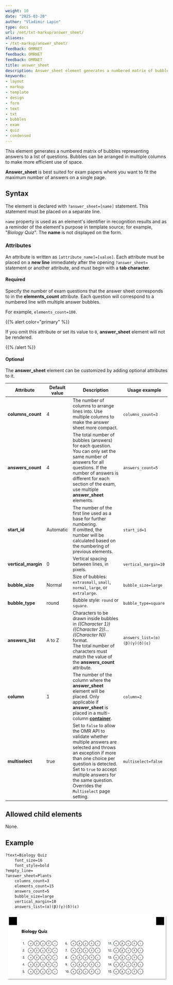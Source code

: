 ```yaml
---
weight: 10
date: "2025-03-20"
author: "Vladimir Lapin"
type: docs
url: /net/txt-markup/answer_sheet/
aliases:
- /txt-markup/answer_sheet/
feedback: OMRNET
feedback: OMRNET
feedback: OMRNET
title: answer_sheet
description: Answer_sheet element generates a numbered matrix of bubbles arranged in multiple columns to make more efficient use of space.
keywords:
- layout
- markup
- template
- design
- form
- text
- txt
- bubbles
- exam
- quiz
- condensed
---
```


This element generates a numbered matrix of bubbles representing answers to a list of questions. Bubbles can be arranged in multiple columns to make more efficient use of space.

**Answer_sheet** is best suited for exam papers where you want to fit the maximum number of answers on a single page.

## Syntax

The element is declared with `?answer_sheet=[name]` statement. This statement must be placed on a separate line.

`name` property is used as an element's identifier in recognition results and as a reminder of the element's purpose in template source; for example, "_Biology Quiz_". The **name** is not displayed on the form.

### Attributes

An attribute is written as `[attribute_name]=[value]`. Each attribute must be placed on a **new line** immediately after the opening `?answer_sheet=` statement or another attribute, and must begin with a **tab character**.

#### Required

Specify the number of exam questions that the answer sheet corresponds to in the **elements_count** attribute. Each question will correspond to a numbered line with multiple answer bubbles.

For example, `elements_count=100`.

{{% alert color="primary" %}}

If you omit this attribute or set its value to `0`, **answer_sheet** element will not be rendered.

{{% /alert %}}

#### Optional

The **answer_sheet** element can be customized by adding optional attributes to it.

Attribute | Default value | Description | Usage example
--------- | ------------- | ----------- | -------------
**columns_count** | 4 | The number of columns to arrange lines into. Use multiple columns to make the answer sheet more compact. | `columns_count=3`
**answers_count** | 4 | The total number of bubbles (answers) for each question.<br />You can only set the same number of answers for all questions. If the number of answers is different for each section of the exam, use multiple **answer_sheet** elements. | `answers_count=5`
**start_id** | Automatic | The number of the first line used as a base for further numbering.<br />If omitted, the number will be calculated based on the numbering of previous elements. | `start_id=1`
**vertical_margin** | 0 | Vertical spacing between lines, in pixels. | `vertical_margin=10`
**bubble_size** | Normal | Size of bubbles: `extrasmall`, `small`, `normal`, `large`, or `extralarge`. | `bubble_size=large`
**bubble_type** | round | Bubble style: `round` or `square`. | `bubble_type=square`
**answers_list** | A to Z | Characters to be drawn inside bubbles in _({Character 1})({Character 2})...({Character N})_ format.<br />The total number of characters must match the value of the **answers_count** attribute. | `answers_list=(α)(β)(γ)(δ)(ε)`
**column** | 1 | The number of the column where the **answer_sheet** element will be placed. Only applicable if **answer_sheet** is placed in a multi-column [**container**](/omr/net/txt-markup/container/). | `column=2`
**multiselect** | true | Set to `false` to allow the OMR API to validate whether multiple answers are selected and throws an exception if more than one choice per question is detected. Set to `true` to accept multiple answers for the same question.<br />Overrides the `Multiselect` page setting. | `multiselect=false`

## Allowed child elements

None.

## Example

```
?text=Biology Quiz
	font_size=16
	font_style=bold
?empty_line=
?answer_sheet=Plants
	columns_count=3
	elements_count=15
	answers_count=5
	bubble_size=large
	vertical_margin=10
	answers_list=(α)(β)(γ)(δ)(ε)
```

![answer_sheet example](answer_sheet-example.png)
